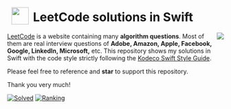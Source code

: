 <h1><sub><img src="https://w.wiki/4YnF" height="40" hspace="10"></sub>LeetCode solutions in Swift</h1>

<img align="right" src="https://upload.wikimedia.org/wikipedia/commons/9/9d/Swift_logo.svg">

[LeetCode](https://leetcode.com/) is a website containing many **algorithm questions**. Most of them are real interview questions of **Adobe, Amazon, Apple, Facebook, Google, LinkedIn, Microsoft,** etc. This repository shows my solutions in Swift with the code style strictly following the [Kodeco Swift Style Guide](https://github.com/kodecocodes/swift-style-guide).

Please feel free to reference and **star** to support this repository.

Thank you very much!

[![](https://tinyurl.com/y4yw8rfv "Solved")](https://leetcode.com/thomas-heinis/)
[![](https://tinyurl.com/yp925fud "Ranking")](https://leetcode.com/thomas-heinis/)
